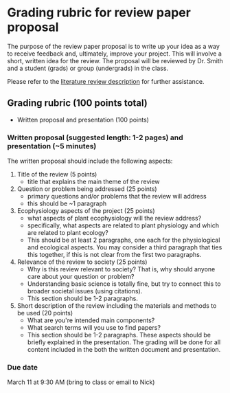 # Grading rubric for review paper proposal
The purpose of the review paper proposal is to write up your idea
as a way to receive feedback and, ultimately, improve your project.
This will involve a short, written idea for the review. The proposal will be
reviewed by Dr. Smith and a student (grads) or group (undergrads) in the class. 

Please refer to the [literature review description]('../literature_review/literature_review_description.md')
for further assistance.

## Grading rubric (100 points total)
- Written proposal and presentation (100 points)

### Written proposal (suggested length: 1-2 pages) and presentation (~5 minutes)
The written proposal should include the following aspects:
1. Title of the review (5 points)
	- title that explains the main theme of the review
2. Question or problem being addressed (25 points)
	- primary questions and/or problems that the review will address
	- this should be ~1 paragraph
3. Ecophysiology aspects of the project (25 points)
	- what aspects of plant ecophysiology will the review address?
	- specifically, what aspects are related to plant physiology and which are related to
	plant ecology?
	- This should be at least 2 paragraphs, one each for the physiological and ecological aspects.
	You may consider a third paragraph that ties this together, if this is not clear from
	the first two paragraphs.
4. Relevance of the review to society (25 points)
	- Why is this review relevant to society? That is, why should anyone care about your question or problem?
	- Understanding basic science is totally fine, but try to connect this to
	broader societal issues (using citations).
	- This section should be 1-2 paragraphs.
5. Short description of the review including the materials and methods to be used (20 points)
	- What are you're intended main components?
	- What search terms will you use to find papers?
	- This section should be 1-2 paragraphs.
These aspects should be briefly explained in the presentation. The grading will be done
for all content included in the both the written document and presentation.

### Due date
March 11 at 9:30 AM (bring to class or email to Nick)
